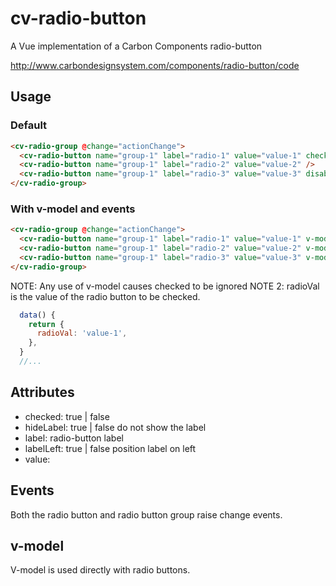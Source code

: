 # cv-radio-button

A Vue implementation of a Carbon Components radio-button

http://www.carbondesignsystem.com/components/radio-button/code

## Usage

### Default

```html
<cv-radio-group @change="actionChange">
  <cv-radio-button name="group-1" label="radio-1" value="value-1" checked />
  <cv-radio-button name="group-1" label="radio-2" value="value-2" />
  <cv-radio-button name="group-1" label="radio-3" value="value-3" disabled />
</cv-radio-group>
```

### With v-model and events

```html
<cv-radio-group @change="actionChange">
  <cv-radio-button name="group-1" label="radio-1" value="value-1" v-model="radioVal" />
  <cv-radio-button name="group-1" label="radio-2" value="value-2" v-model="radioVal" />
  <cv-radio-button name="group-1" label="radio-3" value="value-3" v-model="radioVal" disabled />
</cv-radio-group>
```

NOTE: Any use of v-model causes checked to be ignored
NOTE 2: radioVal is the value of the radio button to be checked.

```javascript
  data() {
    return {
      radioVal: 'value-1',
    },
  }
  //...
```

## Attributes

- checked: true | false
- hideLabel: true | false do not show the label
- label: radio-button label
- labelLeft: true | false position label on left
- value:

## Events

Both the radio button and radio button group raise change events.

## v-model

V-model is used directly with radio buttons.

